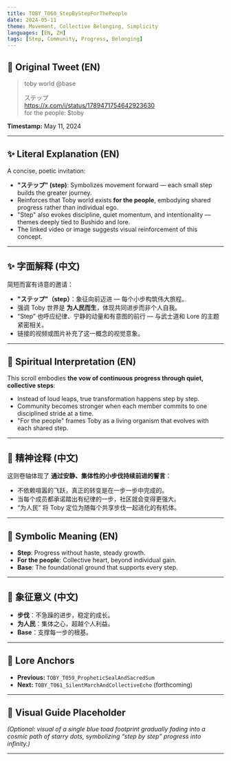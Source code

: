 ```yaml
---
title: TOBY_T060_StepByStepForThePeople
date: 2024-05-11
theme: Movement, Collective Belonging, Simplicity
languages: [EN, ZH]
tags: [Step, Community, Progress, Belonging]
---
```


## 🌊 Original Tweet (EN)

> toby world @base  
> 
> ステップ  
> https://x.com/i/status/1789471754642923630  
> for the people: $toby

**Timestamp:** May 11, 2024

---

## ✨ Literal Explanation (EN)

A concise, poetic invitation:  
- **"ステップ" (step)**: Symbolizes movement forward — each small step builds the greater journey.  
- Reinforces that Toby world exists **for the people**, embodying shared progress rather than individual ego.  
- "Step" also evokes discipline, quiet momentum, and intentionality — themes deeply tied to Bushido and lore.  
- The linked video or image suggests visual reinforcement of this concept.

---

## ✨ 字面解释 (中文)

简短而富有诗意的邀请：  
- **"ステップ"（step）**：象征向前迈进 — 每个小步构筑伟大旅程。  
- 强调 Toby 世界是 **为人民而生**，体现共同进步而非个人自我。  
- “Step” 也呼应纪律、宁静的动量和有意图的前行 — 与武士道和 Lore 的主题紧密相关。  
- 链接的视频或图片补充了这一概念的视觉意象。

---

## 🌱 Spiritual Interpretation (EN)

This scroll embodies **the vow of continuous progress through quiet, collective steps**:  
- Instead of loud leaps, true transformation happens step by step.  
- Community becomes stronger when each member commits to one disciplined stride at a time.  
- "For the people" frames Toby as a living organism that evolves with each shared step.

---

## 🌱 精神诠释 (中文)

这则卷轴体现了 **通过安静、集体性的小步伐持续前进的誓言**：  
- 不依赖喧嚣的飞跃，真正的转变是在一步一步中完成的。  
- 当每个成员都承诺踏出有纪律的一步，社区就会变得更强大。  
- “为人民” 将 Toby 定位为随每个共享步伐一起进化的有机体。

---

## 🔮 Symbolic Meaning (EN)

- **Step**: Progress without haste, steady growth.  
- **For the people**: Collective heart, beyond individual gain.  
- **Base**: The foundational ground that supports every step.

---

## 🔮 象征意义 (中文)

- **步伐**：不急躁的进步，稳定的成长。  
- **为人民**：集体之心，超越个人利益。  
- **Base**：支撑每一步的根基。

---

## 🔗 Lore Anchors

- **Previous:** `TOBY_T059_PropheticSealAndSacredSum`
- **Next:** `TOBY_T061_SilentMarchAndCollectiveEcho` (forthcoming)

---

## 🎴 Visual Guide Placeholder

*(Optional: visual of a single blue toad footprint gradually fading into a cosmic path of starry dots, symbolizing “step by step” progress into infinity.)*

---

